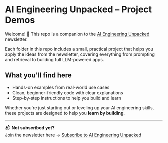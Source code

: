 # AI Engineering Unpacked – Project Demos

Welcome! 👋 This repo is a companion to the [AI Engineering Unpacked](https://aiunpacked.net) newsletter.

Each folder in this repo includes a small, practical project that helps you apply the ideas from the newsletter, covering everything from prompting and retrieval to building full LLM-powered apps.

## What you'll find here

- Hands-on examples from real-world use cases
- Clean, beginner-friendly code with clear explanations
- Step-by-step instructions to help you build and learn

Whether you're just starting out or leveling up your AI engineering skills, these projects are designed to help you **learn by building**.

---

📬 **Not subscribed yet?**  
Join the newsletter here → [Subscribe to AI Engineering Unpacked](https://aiunpacked.net)


